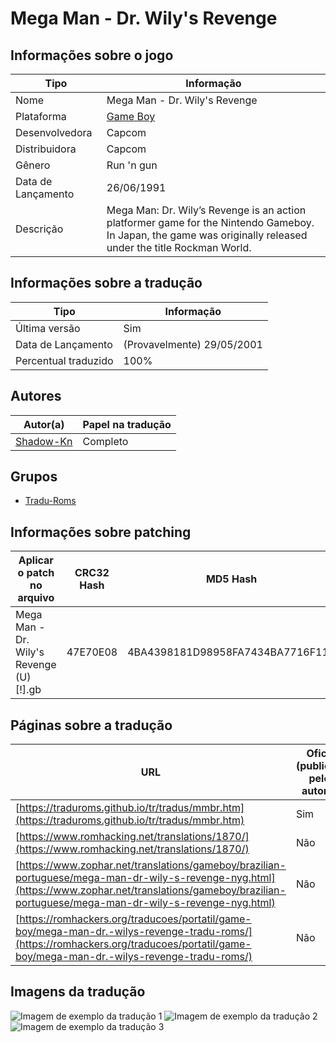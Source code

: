 # Mega Man - Dr. Wily's Revenge

## Informações sobre o jogo

| Tipo | Informação |
| ----------- | ----------- |
| Nome | Mega Man \- Dr\. Wily's Revenge |
| Plataforma | [Game Boy](../) |
| Desenvolvedora | Capcom |
| Distribuidora | Capcom |
| Gênero | Run 'n gun |
| Data de Lançamento | 26/06/1991 |
| Descrição | Mega Man: Dr\. Wily’s Revenge is an action platformer game for the Nintendo Gameboy\. In Japan, the game was originally released under the title Rockman World\. |

## Informações sobre a tradução

| Tipo | Informação |
| ----------- | ----------- |
| Última versão | Sim |
| Data de Lançamento | (Provavelmente) 29/05/2001 |
| Percentual traduzido | 100% |

## Autores

| Autor(a) | Papel na tradução |
| ----------- | ----------- |
| [Shadow\-Kn](../../../autores/shadow-kn/) | Completo |

## Grupos

* [Tradu\-Roms](../../../grupos/tradu-roms/)

## Informações sobre patching

| Aplicar o patch no arquivo | CRC32 Hash | MD5 Hash |
| ----------- | ----------- | ----------- |
| Mega Man \- Dr\. Wily's Revenge \(U\) \[\!\]\.gb | 47E70E08 | 4BA4398181D98958FA7434BA7716F11A |

## Páginas sobre a tradução

| URL | Oficial (publicado pelos autores) | Possuí link de download |
| ----------- | ----------- | ----------- |
| [https://traduroms.github.io/tr/tradus/mmbr.htm](https://traduroms.github.io/tr/tradus/mmbr.htm) | Sim | Sim |
| [https://www.romhacking.net/translations/1870/](https://www.romhacking.net/translations/1870/) | Não | Sim |
| [https://www.zophar.net/translations/gameboy/brazilian-portuguese/mega-man-dr-wily-s-revenge-nyg.html](https://www.zophar.net/translations/gameboy/brazilian-portuguese/mega-man-dr-wily-s-revenge-nyg.html) | Não | Sim |
| [https://romhackers.org/traducoes/portatil/game-boy/mega-man-dr.-wilys-revenge-tradu-roms/](https://romhackers.org/traducoes/portatil/game-boy/mega-man-dr.-wilys-revenge-tradu-roms/) | Não | Não |

## Imagens da tradução

![Imagem de exemplo da tradução 1](1.png)
![Imagem de exemplo da tradução 2](2.png)
![Imagem de exemplo da tradução 3](3.png)